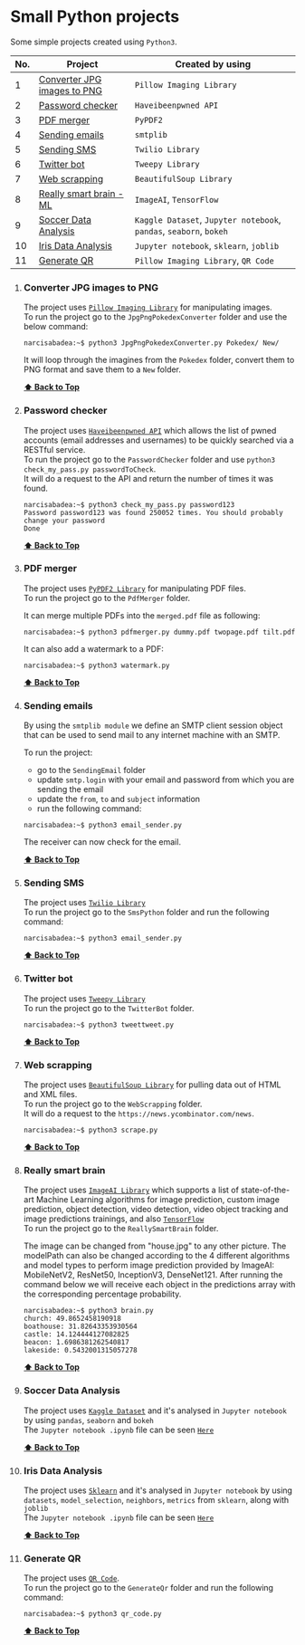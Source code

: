 # Small Python projects

Some simple projects created using `Python3`.

| No. | Project                                                     | Created by using                                                   |
| --- | ----------------------------------------------------------- | ------------------------------------------------------------------ |
| 1   | [Converter JPG images to PNG](#converter-jpg-images-to-png) | `Pillow Imaging Library`                                           |
| 2   | [Password checker](#password-checker)                       | `Haveibeenpwned API`                                               |
| 3   | [PDF merger](#pdf-merger)                                   | `PyPDF2`                                                           |
| 4   | [Sending emails](#sending-emails)                           | `smtplib`                                                          |
| 5   | [Sending SMS](#sending-sms)                                 | `Twilio Library`                                                   |
| 6   | [Twitter bot](#twitter-bot)                                 | `Tweepy Library`                                                   |
| 7   | [Web scrapping](#web-scrapping)                             | `BeautifulSoup Library`                                            |
| 8   | [Really smart brain - ML](#really-smart-brain)              | `ImageAI`, `TensorFlow`                                            |
| 9   | [Soccer Data Analysis](#soccer-data-analysis)               | `Kaggle Dataset`, `Jupyter notebook`, `pandas`, `seaborn`, `bokeh` |
| 10  | [Iris Data Analysis](#iris-data-analysis)                   | `Jupyter notebook`, `sklearn`, `joblib`                            |
| 11  | [Generate QR](#generate-qr)                                 | `Pillow Imaging Library`, `QR Code`                                |

1. ### Converter JPG images to PNG

   The project uses [`Pillow Imaging Library`](https://pillow.readthedocs.io/en/stable/) for manipulating images. <br>
   To run the project go to the `JpgPngPokedexConverter` folder and use the below command: <br>

   ```console
   narcisabadea:~$ python3 JpgPngPokedexConverter.py Pokedex/ New/
   ```

   It will loop through the imagines from the `Pokedex` folder, convert them to PNG format and save them to a `New` folder.

   **[⬆ Back to Top](#small-python-projects)**

2. ### Password checker

   The project uses [`Haveibeenpwned API`](https://haveibeenpwned.com/API/v3) which allows the list of pwned accounts (email addresses and usernames) to be quickly searched via a RESTful service. <br>
   To run the project go to the `PasswordChecker` folder and use `python3 check_my_pass.py passwordToCheck`. <br>
   It will do a request to the API and return the number of times it was found. <br>

   ```console
   narcisabadea:~$ python3 check_my_pass.py password123
   Password password123 was found 250052 times. You should probably change your password
   Done
   ```

   **[⬆ Back to Top](#small-python-projects)**

3. ### PDF merger

   The project uses [`PyPDF2 Library`](https://pillow.readthedocs.io/en/stable/) for manipulating PDF files. <br>
   To run the project go to the `PdfMerger` folder. <br>

   It can merge multiple PDFs into the `merged.pdf` file as following:

   ```console
   narcisabadea:~$ python3 pdfmerger.py dummy.pdf twopage.pdf tilt.pdf
   ```

   It can also add a watermark to a PDF:

   ```console
   narcisabadea:~$ python3 watermark.py
   ```

   **[⬆ Back to Top](#small-python-projects)**

4. ### Sending emails

   By using the `smtplib module` we define an SMTP client session object that can be used to send mail to any internet machine with an SMTP.

   To run the project:

   - go to the `SendingEmail` folder
   - update `smtp.login` with your email and password from which you are sending the email
   - update the `from`, `to` and `subject` information
   - run the following command: <br>

   ```console
   narcisabadea:~$ python3 email_sender.py
   ```

   The receiver can now check for the email.

   **[⬆ Back to Top](#small-python-projects)**

5. ### Sending SMS

   The project uses [`Twilio Library`](https://www.twilio.com/) <br>
   To run the project go to the `SmsPython` folder and run the following command: <br>

   ```console
   narcisabadea:~$ python3 email_sender.py
   ```

   **[⬆ Back to Top](#small-python-projects)**

6. ### Twitter bot

   The project uses [`Tweepy Library`](https://www.tweepy.org/) <br>
   To run the project go to the `TwitterBot` folder. <br>

   ```console
   narcisabadea:~$ python3 tweettweet.py
   ```

   **[⬆ Back to Top](#small-python-projects)**

7. ### Web scrapping

   The project uses [`BeautifulSoup Library`](https://www.crummy.com/software/BeautifulSoup/bs4/doc/) for pulling data out of HTML and XML files. <br>
   To run the project go to the `WebScrapping` folder. <br>
   It will do a request to the `https://news.ycombinator.com/news`.

   ```console
   narcisabadea:~$ python3 scrape.py
   ```

   **[⬆ Back to Top](#small-python-projects)**

8. ### Really smart brain

   The project uses [`ImageAI Library`](https://github.com/OlafenwaMoses/ImageAI) which supports a list of state-of-the-art Machine Learning algorithms for image prediction, custom image prediction, object detection, video detection, video object tracking and image predictions trainings, and also [`TensorFlow`](https://www.tensorflow.org/) <br>
   To run the project go to the `ReallySmartBrain` folder. <br>

   The image can be changed from "house.jpg" to any other picture.
   The modelPath can also be changed according to the 4 different algorithms and model types to perform image prediction provided by ImageAI: MobileNetV2, ResNet50, InceptionV3, DenseNet121.
   After running the command below we will receive each object in the predictions array with the corresponding percentage probability.

   ```console
   narcisabadea:~$ python3 brain.py
   church: 49.8652458190918
   boathouse: 31.82643353930564
   castle: 14.124444127082825
   beacon: 1.6986381262540817
   lakeside: 0.5432001315057278
   ```

   **[⬆ Back to Top](#small-python-projects)**

9. ### Soccer Data Analysis

   The project uses [`Kaggle Dataset`](https://www.kaggle.com/) and it's analysed in `Jupyter notebook` by using `pandas`, `seaborn` and `bokeh` <br>
   The `Jupyter notebook .ipynb` file can be seen [`Here`](https://github.com/narcisabadea/Small-python-projects/blob/main/SoccerAnalysis/Soccer.ipynb)

   **[⬆ Back to Top](#small-python-projects)**

10. ### Iris Data Analysis

    The project uses [`Sklearn`](https://scikit-learn.org/stable/) and it's analysed in `Jupyter notebook` by using `datasets`, `model_selection`, `neighbors`, `metrics` from `sklearn`, along with `joblib` <br>
    The `Jupyter notebook .ipynb` file can be seen [`Here`](https://github.com/narcisabadea/Small-python-projects/blob/main/IrisAnalysis/Iris.ipynb)

    **[⬆ Back to Top](#small-python-projects)**

11. ### Generate QR
    The project uses [`QR Code`](https://pypi.org/project/qrcode/). <br>
    To run the project go to the `GenerateQr` folder and run the following command: <br>

      ```console
      narcisabadea:~$ python3 qr_code.py
      ```
      <!-- Source: https://www.codedex.io/projects/generate-a-qr-code-with-python -->
      **[⬆ Back to Top](#small-python-projects)**

